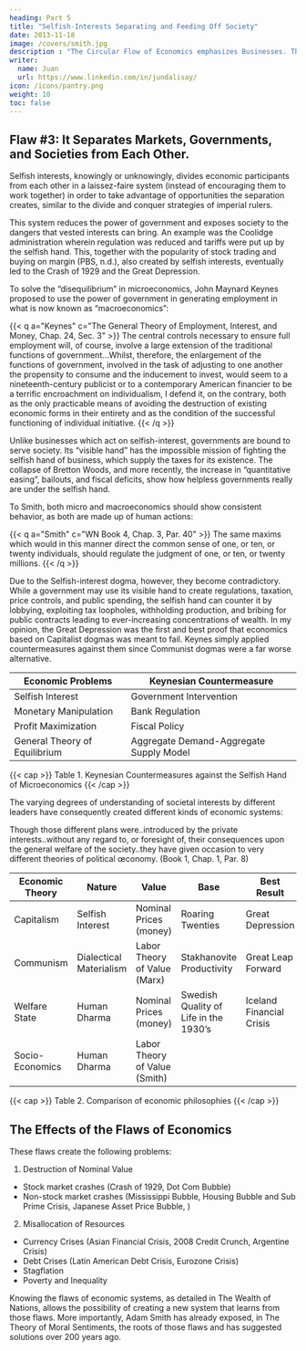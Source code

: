 ```yaml
---
heading: Part 5
title: "Selfish-Interests Separating and Feeding Off Society"
date: 2013-11-18
image: /covers/smith.jpg
description : "The Circular Flow of Economics emphasizes Businesses. That of Superphysics emphasizes balance and the natural price"
writer:
  name: Juan
  url: https://www.linkedin.com/in/jundalisay/
icon: /icons/pantry.png
weight: 10
toc: false
---
```




## Flaw #3: It Separates Markets, Governments, and Societies from Each Other.

Selfish interests, knowingly or unknowingly, divides economic participants from each other in a laissez-faire system (instead of encouraging them to work together) in order to take advantage of opportunities the separation creates, similar to the divide and conquer strategies of imperial rulers. 

This system reduces the power of government and exposes society to the dangers that vested interests can bring. An example was the Coolidge administration wherein regulation was reduced and tariffs were put up by the selfish hand. This, together with the popularity of stock trading and buying on margin (PBS, n.d.), also created by selfish interests, eventually led to the Crash of 1929 and the Great Depression. 

To solve the “disequilibrium” in microeconomics, John Maynard Keynes proposed to use the power of government in generating employment in what is now known as “macroeconomics”:


{{< q a="Keynes" c="The General Theory of Employment, Interest, and Money, Chap. 24, Sec. 3" >}}
The central controls necessary to ensure full employment will, of course, involve a large extension of the traditional functions of government…Whilst, therefore, the enlargement of the functions of government, involved in the task of adjusting to one another the propensity to consume and the inducement to invest, would seem to a nineteenth-century publicist or to a contemporary American financier to be a terrific encroachment on individualism, I defend it, on the contrary, both as the only practicable means of avoiding the destruction of existing economic forms in their entirety and as the condition of the successful functioning of individual initiative.
{{< /q >}}


Unlike businesses which act on selfish-interest, governments are bound to serve society. Its “visible hand” has the impossible mission of fighting the selfish hand of business, which supply the taxes for its existence. The collapse of Bretton Woods, and more recently, the increase in “quantitative easing”, bailouts, and fiscal deficits, show how helpless governments really are under the selfish hand. 

To Smith, both micro and macroeconomics should show consistent behavior, as both are made up of human actions:


{{< q a="Smith" c="WN Book 4, Chap. 3, Par. 40" >}}
The same maxims which would in this manner direct the common sense of one, or ten, or twenty individuals, should regulate the judgment of one, or ten, or twenty millions.
{{< /q >}}


Due to the Selfish-interest dogma, however, they become contradictory. While a government may use its visible hand to create regulations, taxation, price controls, and public spending, the selfish hand can counter it by lobbying, exploiting tax loopholes, withholding production, and bribing for public contracts leading to ever-increasing concentrations of wealth. In my opinion, the Great Depression was the first and best proof that economics based on Capitalist dogmas was meant to fail. Keynes simply applied countermeasures against them since Communist dogmas were a far worse alternative.

Economic Problems| Keynesian Countermeasure
--- | ---
Selfish Interest | Government Intervention
Monetary Manipulation | Bank Regulation
Profit Maximization	| Fiscal Policy
General Theory of Equilibrium | Aggregate Demand-Aggregate Supply Model

{{< cap >}}
Table 1. Keynesian Countermeasures against the Selfish Hand of Microeconomics
{{< /cap >}}


The varying degrees of understanding of societal interests by different leaders have consequently created different kinds of economic systems:

Though those different plans were..introduced by the private interests..without any regard to, or foresight of, their consequences upon the general welfare of the society..they have given occasion to very different theories of political œconomy. (Book 1, Chap. 1, Par. 8)


Economic Theory	| Nature | Value  | Base |	Best Result	| Worst Result
--- | --- | --- | --- | --- | ---
Capitalism | Selfish Interest |	Nominal Prices (money) | Roaring Twenties |	Great Depression
Communism | Dialectical Materialism | Labor Theory of Value (Marx) | Stakhanovite Productivity | Great Leap Forward
Welfare State | Human Dharma | Nominal Prices (money) | Swedish Quality of Life in the 1930’s | Iceland Financial Crisis
Socio-Economics	| Human Dharma | Labor Theory of Value (Smith) | | | 

{{< cap >}}
Table 2. Comparison of economic philosophies
{{< /cap >}}


## The Effects of the Flaws of Economics

These flaws create the following problems:

1. Destruction of Nominal Value

- Stock market crashes (Crash of 1929, Dot Com Bubble)
- Non-stock market crashes (Mississippi Bubble, Housing Bubble and Sub Prime Crisis, Japanese Asset Price Bubble, )


2. Misallocation of Resources

- Currency Crises (Asian Financial Crisis, 2008 Credit Crunch, Argentine Crisis)
- Debt Crises (Latin American Debt Crisis, Eurozone Crisis)
- Stagflation
- Poverty and Inequality

Knowing the flaws of economic systems, as detailed in The Wealth of Nations, allows the possibility of creating a new system that learns from those flaws. More importantly, Adam Smith has already exposed, in The Theory of Moral Sentiments, the roots of those flaws and has suggested solutions over 200 years ago.